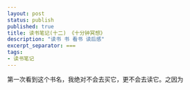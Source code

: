 ```yaml
---
layout: post
status: publish
published: true
title: 读书笔记(十二) 《十分钟冥想》
description: "读书 书 看书 读后感"
excerpt_separator: ===
tags:
- 读书笔记
---
```



第一次看到这个书名，我绝对不会去买它，更不会去读它。之因为

